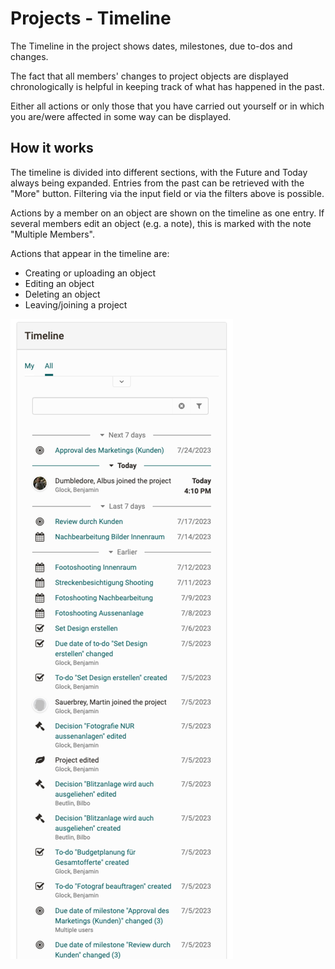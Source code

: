 # Projects - Timeline

The Timeline in the project shows dates, milestones, due to-dos and changes.

The fact that all members' changes to project objects are displayed chronologically is helpful in keeping track of what has happened in the past.

Either all actions or only those that you have carried out yourself or in which you are/were affected in some way can be displayed.

## How it works

The timeline is divided into different sections, with the Future and Today always being expanded. Entries from the past can be retrieved with the "More" button. Filtering via the input field or via the filters above is possible.

Actions by a member on an object are shown on the timeline as one entry. If several members edit an object (e.g. a note), this is marked with the note "Multiple Members".

Actions that appear in the timeline are:

* Creating or uploading an object 
* Editing an object
* Deleting an object
* Leaving/joining a project

![Bild der Zeitleiste](assets/project-timeline.png)